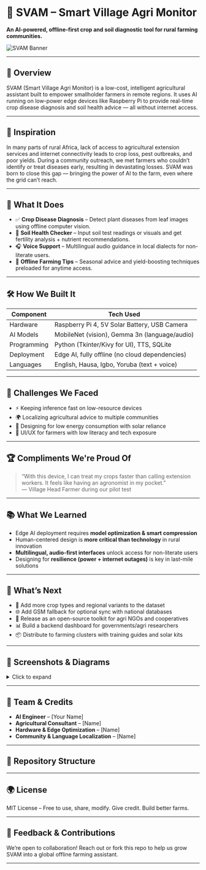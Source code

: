 # 🌾 SVAM – Smart Village Agri Monitor

**An AI-powered, offline-first crop and soil diagnostic tool for rural farming communities.**

![SVAM Banner](https://your-image-url.com/banner.jpg) <!-- optional banner -->

---

## 📌 Overview

SVAM (Smart Village Agri Monitor) is a low-cost, intelligent agricultural assistant built to empower smallholder farmers in remote regions. It uses AI running on low-power edge devices like Raspberry Pi to provide real-time crop disease diagnosis and soil health advice — all without internet access.

---

## 🌱 Inspiration

In many parts of rural Africa, lack of access to agricultural extension services and internet connectivity leads to crop loss, pest outbreaks, and poor yields. During a community outreach, we met farmers who couldn’t identify or treat diseases early, resulting in devastating losses. SVAM was born to close this gap — bringing the power of AI to the farm, even where the grid can’t reach.

---

## 🧠 What It Does

- ✅ **Crop Disease Diagnosis** – Detect plant diseases from leaf images using offline computer vision.
- 🧪 **Soil Health Checker** – Input soil test readings or visuals and get fertility analysis + nutrient recommendations.
- 🎧 **Voice Support** – Multilingual audio guidance in local dialects for non-literate users.
- 📅 **Offline Farming Tips** – Seasonal advice and yield-boosting techniques preloaded for anytime access.

---

## 🛠️ How We Built It

| Component       | Tech Used                                      |
|----------------|------------------------------------------------|
| Hardware        | Raspberry Pi 4, 5V Solar Battery, USB Camera  |
| AI Models       | MobileNet (vision), Gemma 3n (language/audio) |
| Programming     | Python (Tkinter/Kivy for UI), TTS, SQLite     |
| Deployment      | Edge AI, fully offline (no cloud dependencies)|
| Languages       | English, Hausa, Igbo, Yoruba (text + voice)   |

---

## 🚧 Challenges We Faced

- ⚡ Keeping inference fast on low-resource devices
- 🌍 Localizing agricultural advice to multiple communities
- 🔋 Designing for low energy consumption with solar reliance
- 📱 UI/UX for farmers with low literacy and tech exposure

---

## 🏆 Compliments We're Proud Of

> “With this device, I can treat my crops faster than calling extension workers. It feels like having an agronomist in my pocket.”  
> — Village Head Farmer during our pilot test

---

## 📚 What We Learned

- Edge AI deployment requires **model optimization & smart compression**
- Human-centered design is **more critical than technology** in rural innovation
- **Multilingual, audio-first interfaces** unlock access for non-literate users
- Designing for **resilience (power + internet outages)** is key in last-mile solutions

---

## 🚀 What’s Next

- 🔁 Add more crop types and regional variants to the dataset
- 🌐 Add GSM fallback for optional sync with national databases
- 🧩 Release as an open-source toolkit for agri NGOs and cooperatives
- 📊 Build a backend dashboard for governments/agri researchers
- 📦 Distribute to farming clusters with training guides and solar kits

---

## 📸 Screenshots & Diagrams

<details>
<summary>Click to expand</summary>

![UI](https://your-image-url.com/ui.jpg)
![System Architecture](https://your-image-url.com/system-diagram.png)
![Data Flow](https://your-image-url.com/data-flow.png)

</details>

---

## 🤝 Team & Credits

- **AI Engineer** – [Your Name]  
- **Agricultural Consultant** – [Name]  
- **Hardware & Edge Optimization** – [Name]  
- **Community & Language Localization** – [Name]

---

## 📂 Repository Structure
---

## 🌍 License

MIT License – Free to use, share, modify. Give credit. Build better farms.

---

## 💬 Feedback & Contributions

We’re open to collaboration! Reach out or fork this repo to help us grow SVAM into a global offline farming assistant.

---
